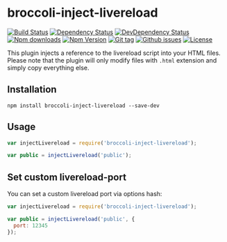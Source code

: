 # broccoli-inject-livereload

[![Build Status](https://travis-ci.org/stfsy/broccoli-inject-livereload.svg)](https://travis-ci.org/stfsy/broccoli-inject-livereload)
[![Dependency Status](https://img.shields.io/david/stfsy/broccoli-inject-livereload.svg)](https://github.com/stfsy/broccoli-inject-livereload/blob/master/package.json)
[![DevDependency Status](https://img.shields.io/david/dev/stfsy/broccoli-inject-livereload.svg)](https://github.com/stfsy/broccoli-inject-livereload/blob/master/package.json)
[![Npm downloads](https://img.shields.io/npm/dm/broccoli-inject-livereload.svg)](https://www.npmjs.com/package/broccoli-inject-livereload)
[![Npm Version](https://img.shields.io/npm/v/broccoli-inject-livereload.svg)](https://www.npmjs.com/package/broccoli-inject-livereload)
[![Git tag](https://img.shields.io/github/tag/stfsy/broccoli-inject-livereload.svg)](https://github.com/stfsy/broccoli-inject-livereload/releases)
[![Github issues](https://img.shields.io/github/issues/stfsy/broccoli-inject-livereload.svg)](https://github.com/stfsy/broccoli-inject-livereload/issues)
[![License](https://img.shields.io/npm/l/broccoli-inject-livereload.svg)](https://github.com/stfsy/broccoli-inject-livereload/blob/master/LICENSE)

This plugin injects a reference to the livereload script into your HTML files.
Please note that the plugin will only modify files with `.html` extension and simply copy everything else.

## Installation

`npm install broccoli-inject-livereload --save-dev`

## Usage

```javascript
var injectLivereload = require('broccoli-inject-livereload');

var public = injectLivereload('public');

```

## Set custom livereload-port

You can set a custom livereload port via options hash:

```javascript
var injectLivereload = require('broccoli-inject-livereload');

var public = injectLivereload('public', {
  port: 12345
});

```

